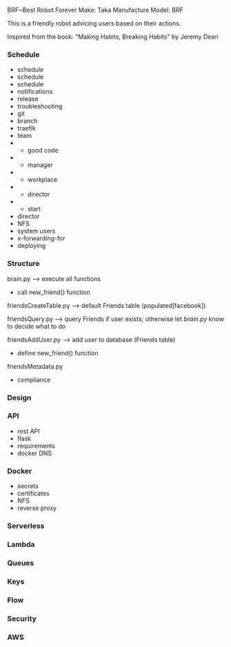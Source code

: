 BRF~Best Robot Forever 
Make: Taka Manufacture
Model: BRF


This is a friendly robot  advicing users based on their actions.

Inspired from the book: "Making Habits, Breaking Habits" by Jeremy Dean 


### Schedule 

- schedule
- schedule
- schedule
- notifications
- release
- troubleshooting
- git
- branch
- traefik
- team
- - good code
- - manager
- - workplace
- - director
- - start
- director
- NFS
- system users
- x-forwarding-for
- deploying

### Structure


brain.py --> execute all functions

- call new_friend() function

friendsCreateTable.py --> default Friends table (populated[facebook])

friendsQuery.py --> query Friends if user exists; otherwise let _brain.py_ know 
to decide what to do

friendsAddUser.py --> add user to database (Friends table)

- define new_friend() function

friendsMetadata.py

- compliance

### Design

### API

- rest API
- flask
- requirements
- docker DNS

### Docker

- secrets
- certificates
- NFS
- reverse proxy


### Serverless

### Lambda

### Queues

### Keys

### Flow

### Security

### AWS
